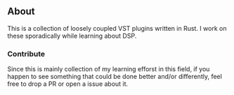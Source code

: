 ## About

This is a collection of loosely coupled VST plugins written in Rust.
I work on these sporadically while learning about DSP.

### Contribute

Since this is mainly collection of my learning efforst in this field, if you happen to see something that could be done better and/or differently, feel free to drop a PR or open a issue about it.
